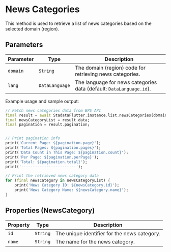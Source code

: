 # News Categories

This method is used to retrieve a list of news categories based on the selected domain (region).

## Parameters

| Parameter | Type           | Description                                                         |
| --------- | -------------- | ------------------------------------------------------------------- |
| `domain`  | `String`       | The domain (region) code for retrieving news categories.            |
| `lang`    | `DataLanguage` | The language for news categories data (default: `DataLanguage.id`). |

Example usage and sample output:

```dart
// Fetch news categories data from BPS API
final result = await StadataFlutter.instance.list.newsCategories(domain: '7200');
final newsCategoryList = result.data;
final pagination = result.pagination;


// Print pagination info
print('Current Page: ${pagination.page}');
print('Total Pages: ${pagination.pages}');
print('Data Count in This Page: ${pagination.count}');
print('Per Page: ${pagination.perPage}');
print('Total: ${pagination.total}');
print('------------------------');

// Print the retrieved news category data
for (final newsCategory in newsCategoryList) {
    print('News Category ID: ${newsCategory.id}');
    print('News Category Name: ${newsCategory.name}');
}

```

## Properties (NewsCategory)

| Property | Type     | Description                                  |
| -------- | -------- | -------------------------------------------- |
| `id`     | `String` | The unique identifier for the news category. |
| `name`   | `String` | The name for the news category.              |
